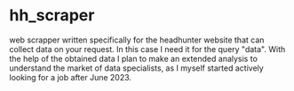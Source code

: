 # hh_scraper
web scrapper written specifically for the headhunter website that can collect data on your request. In this case I need it for the query "data". With the help of the obtained data I plan to make an extended analysis to understand the market of data specialists, as I myself started actively looking for a job after June 2023.
